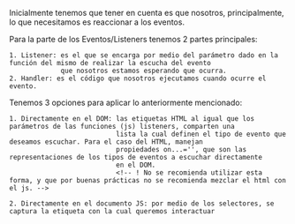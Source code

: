 <!-- 

    *  Teoría para manejo de Eventos - Listeners - DOM 

 -->

Inicialmente tenemos que tener en cuenta es que nosotros, principalmente, lo que necesitamos es reaccionar a los eventos.

Para la parte de los Eventos/Listeners tenemos 2 partes principales: 

    1. Listener: es el que se encarga por medio del parámetro dado en la función del mismo de realizar la escucha del evento
                 que nosotros estamos esperando que ocurra.
    2. Handler: es el código que nosotros ejecutamos cuando ocurre el evento.

Tenemos 3 opciones para aplicar lo anteriormente mencionado:

    1. Directamente en el DOM: las etiquetas HTML al igual que los parámetros de las funciones (js) listeners, comparten una 
                               lista la cual definen el tipo de evento que deseamos escuchar. Para el caso del HTML, manejan 
                               propiedades on...='', que son las representaciones de los tipos de eventos a escuchar directamente
                               en el DOM.
                               <!-- ! No se recomienda utilizar esta forma, y que por buenas prácticas no se recomienda mezclar el html con el js. -->

    2. Directamente en el documento JS: por medio de los selectores, se captura la etiqueta con la cual queremos interactuar